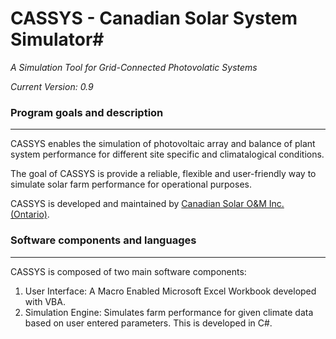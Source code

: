 # CASSYS - Canadian Solar System Simulator#
*A Simulation Tool for Grid-Connected Photovolatic Systems*

*Current Version: 0.9*
 
### Program goals and description ##
---------------------------------------
 
CASSYS  enables the simulation of photovoltaic array and balance of plant system performance for different site specific and climatalogical conditions.

The goal of CASSYS is provide a reliable, flexible and user-friendly way to simulate solar farm performance for operational purposes.  

CASSYS is developed and maintained by [Canadian Solar O&M Inc. (Ontario)](http://www.canadiansolar.com/ "Canadian Solar O&M Inc. (Ontario)"). 

### Software components and languages ##
----------------------------------------
CASSYS is composed of two main software components: 

 1. User Interface: A Macro Enabled Microsoft Excel Workbook developed with VBA.
 2. Simulation Engine: Simulates farm performance for given climate data based on user entered parameters. This is developed in C#.



